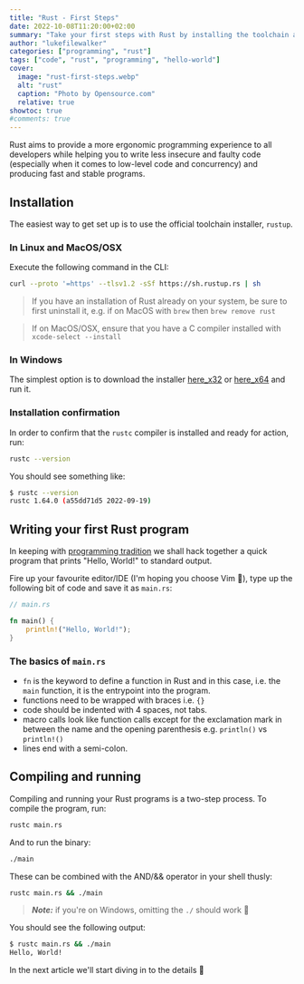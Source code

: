 ```yaml
---
title: "Rust - First Steps"
date: 2022-10-08T11:20:00+02:00
summary: "Take your first steps with Rust by installing the toolchain and writing your first program."
author: "lukefilewalker"
categories: ["programming", "rust"]
tags: ["code", "rust", "programming", "hello-world"]
cover:
  image: "rust-first-steps.webp"
  alt: "rust"
  caption: "Photo by Opensource.com"
  relative: true
showtoc: true
#comments: true
---
```


Rust aims to provide a more ergonomic programming experience to all developers while helping you to write less insecure and faulty code (especially when it comes to low-level code and concurrency) and producing fast and stable programs.

## Installation

The easiest way to get set up is to use the official toolchain installer, `rustup`.

### In Linux and MacOS/OSX

Execute the following command in the CLI:

```bash
curl --proto '=https' --tlsv1.2 -sSf https://sh.rustup.rs | sh
```

> If you have an installation of Rust already on your system, be sure to first uninstall it, e.g. if on MacOS with `brew` then `brew remove rust`

> If on MacOS/OSX, ensure that you have a C compiler installed with `xcode-select --install`

### In Windows

The simplest option is to download the installer [here_x32](https://win.rustup.rs/i686 "The 32bit version of the installer") or [here_x64](https://win.rustup.rs/x86_64 "The 64bit version of the installer") and run it.

### Installation confirmation

In order to confirm that the `rustc` compiler is installed and ready for action, run:

```bash
rustc --version
```

You should see something like:

```bash
$ rustc --version
rustc 1.64.0 (a55dd71d5 2022-09-19)
```

## Writing your first Rust program

In keeping with [programming tradition](https://en.wikipedia.org/wiki/%22Hello,_World!%22_program) we shall hack together a quick program that prints "Hello, World!" to standard output.

Fire up your favourite editor/IDE (I'm hoping you choose Vim 😬), type up the following bit of code and save it as `main.rs`:

```rust
// main.rs

fn main() {
    println!("Hello, World!");
}
```

### The basics of `main.rs`

- `fn` is the keyword to define a function in Rust and in this case, i.e. the `main` function, it is the entrypoint into the program.
- functions need to be wrapped with braces i.e. `{}`
- code should be indented with 4 spaces, not tabs.
- macro calls look like function calls except for the exclamation mark in between the name and the opening parenthesis e.g. `println()` vs `println!()`
- lines end with a semi-colon.

## Compiling and running

Compiling and running your Rust programs is a two-step process. To compile the program, run:

```bash
rustc main.rs
```

And to run the binary:

```bash
./main
```

These can be combined with the AND/&& operator in your shell thusly:

```bash
rustc main.rs && ./main
```

> _**Note:**_ if you're on Windows, omitting the `./` should work 😬

You should see the following output:

```bash
$ rustc main.rs && ./main
Hello, World!
```

In the next article we'll start diving in to the details 😬
